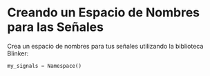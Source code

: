 # Creando un Espacio de Nombres para las Señales

Crea un espacio de nombres para tus señales utilizando la biblioteca Blinker:

```python
my_signals = Namespace()
```
